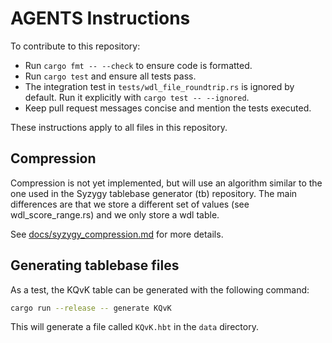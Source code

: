 # AGENTS Instructions

To contribute to this repository:

- Run `cargo fmt -- --check` to ensure code is formatted.
- Run `cargo test` and ensure all tests pass.
- The integration test in `tests/wdl_file_roundtrip.rs` is ignored by default.
  Run it explicitly with `cargo test -- --ignored`.
- Keep pull request messages concise and mention the tests executed.

These instructions apply to all files in this repository.

## Compression

Compression is not yet implemented, but will use an algorithm similar to the one used in the Syzygy tablebase generator (tb) repository. The main differences are that we store a different set of values (see wdl_score_range.rs) and we only store a wdl table.

See [docs/syzygy_compression.md](docs/syzygy_compression.md) for more details.

## Generating tablebase files

As a test, the KQvK table can be generated with the following command:

```bash
cargo run --release -- generate KQvK
```

This will generate a file called `KQvK.hbt` in the `data` directory.
